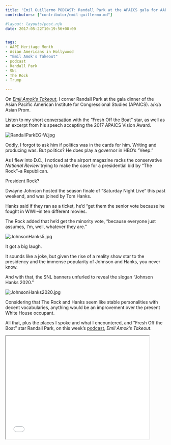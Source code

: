 ```yaml
---
title: 'Emil Guillermo PODCAST: Randall Park at the APAICS gala for AAPI Heritage Month talks about Asian American representation in the media'
contributors: ["contributor/emil-guillermo.md"]

#layout: layouts/post.njk
date: 2017-05-22T10:19:56+00:00


tags:
- AAPI Heritage Month
- Asian Americans in Hollywood
- "Emil Amok's Takeout"
- podcast
- Randall Park
- SNL
- The Rock
- Trump

---
```


On _[Emil Amok’s Takeout](https://bit.ly/2rKNxTk)_, I corner Randall Park at the
gala dinner of the Asian Pacific American Institute for Congressional Studies
(APAICS). a/k/a Asian Prom.

Listen to my short [conversation](https://bit.ly/2rKNxTk) with the “Fresh Off the
Boat” star, as well as an excerpt from his speech accepting the 2017 APAICS
Vision Award.

![RandallParkEG-W.jpg](/uploads/RandallParkEG-W.jpg)

Oddly, I forgot to ask him if politics was in the cards for him. Writing and
producing was. But politics? He does play a governor in HBO’s “Veep.”

As I flew into D.C., I noticed at the airport magazine racks the conservative
_National Review_ trying to make the case for a presidential bid by “The Rock”–a
Republican.

President Rock?

Dwayne Johnson hosted the season finale of “Saturday Night Live” this past
weekend, and was joined by Tom Hanks.

Hanks said if they ran as a ticket, he’d “get them the senior vote because he
fought in WWII–in ten different movies.

The Rock added that he’d get the minority vote, “because everyone just assumes,
I’m, well, whatever they are.”

![JohnsonHanks5.jpg](/uploads/JohnsonHanks5.jpg)

It got a big laugh.

It sounds like a joke, but given the rise of a reality show star to the
presidency and the immense popularity of Johnson and Hanks, you never know.

And with that, the SNL banners unfurled to reveal the slogan “Johnson Hanks
2020.”

![JohnsonHanks2020.jpg](/uploads/JohnsonHanks2020.jpg)

Considering that The Rock and Hanks seem like stable personalities with decent
vocabularies, anything would be an improvement over the present White House
occupant.

All that, plus the places I spoke and what I encountered, and “Fresh Off the
Boat” star Randall Park, on this week’s [podcast](https://bit.ly/2rKNxTk), _Emil
Amok’s Takeout_.

<iframe
src="//html5-player.libsyn.com/embed/episode/id/5377565/height/324/width/450/theme/standard/autonext/no/thumbnail/yes/autoplay/no/preload/no/no_addthis/no/direction/backward/"
height="324" width="450" scrolling="no" allowfullscreen=""
webkitallowfullscreen="" mozallowfullscreen="" oallowfullscreen=""
msallowfullscreen=""></iframe>
